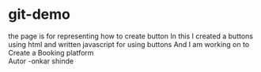 # git-demo
the page is for representing how to create button 
In this I created a buttons using html and written javascript for using buttons 
And I am working on to Create a Booking platform
<br>
Autor -onkar shinde